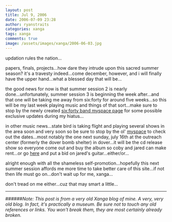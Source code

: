 ```yaml
---
layout: post
title: Jul 9, 2006
date: 2006-07-09 23:28
author: ryanstraits
categories: xanga
tags: xanga
comments: true
image: /assets/images/xanga/2006-06-03.jpg
---
```


updation rules the nation...

papers, finals, projects...how dare they intrude upon this sacred summer season? it's a travesty indeed...come december, however, and i will finally have the upper hand...what a blessed day that will be...

the good news for now is that summer session 2 is nearly done...unfortunately, summer session 3 is beginning the week after...and that one will be taking me away from six:forty for around five weeks...so this will be my last week playing music and things of that sort...make sure to stop by the newly created <a href="http://www.myspace.com/sixfortyband" target="_new">six:forty band myspace page</a> for some possible exclusive updates during my hiatus...

in other music news...state bird is taking flight and playing several shows in the area soon and very soon so be sure to stop by the ol' <a href="http://www.myspace.com/statebird" target="_new">myspace</a> to check out the dates...most notably the one next sunday, july 16th at the outreach center (formerly the dover bomb shelter) in dover...it will be the cd release show so everyone come out and buy the album so coby and jared can make rent...or go <a href="http://cgi.ebay.com/ws/eBayISAPI.dll?ViewItem&amp;ih=018&amp;item=280004881937&amp;rd=1&amp;sspagename=STRK%3AMESE%3AIT&amp;rd=1" target="_new">here</a> and put a bid on jared's guitar...either/or...

alright enough with all the shameless self-promotion...hopefully this next summer session affords me more time to take better care of this site...if not then life must go on...don't wait up for me, xanga...

don't tread on me either...cuz that may smart a little...

---

######*Note: This post is from a very old Xanga blog of mine. A very, very old blog. In fact, it's practically a museum. Be sure not to touch any old references or links. You won't break them, they are most certainly already broken.*
